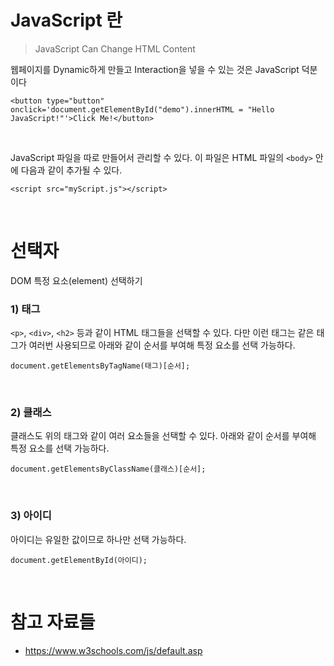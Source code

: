 # JavaScript 란

> JavaScript Can Change HTML Content

웹페이지를 Dynamic하게 만들고 Interaction을 넣을 수 있는 것은 JavaScript 덕분이다

```
<button type="button" onclick='document.getElementById("demo").innerHTML = "Hello JavaScript!"'>Click Me!</button>
```

<br />

JavaScript 파일을 따로 만들어서 관리할 수 있다. 이 파일은 HTML 파일의 `<body>` 안에 다음과 같이 추가될 수 있다.

```
<script src="myScript.js"></script>
```

<br />

# 선택자
DOM 특정 요소(element) 선택하기

### 1) 태그
`<p>`, `<div>`, `<h2>` 등과 같이 HTML 태그들을 선택할 수 있다. 다만 이런 태그는 같은 태그가 여러번 사용되므로 아래와 같이 순서를 부여해 특정 요소를 선택 가능하다.

```
document.getElementsByTagName(태그)[순서];
```

<br />

### 2) 클래스
클래스도 위의 태그와 같이 여러 요소들을 선택할 수 있다. 아래와 같이 순서를 부여해 특정 요소를 선택 가능하다.

```
document.getElementsByClassName(클래스)[순서];
```

<br />

### 3) 아이디
아이디는 유일한 값이므로 하나만 선택 가능하다.

```
document.getElementById(아이디);
```



<br />

# 참고 자료들
- https://www.w3schools.com/js/default.asp
